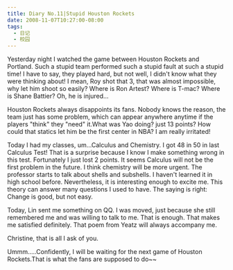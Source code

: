 ```yaml
---
title: Diary No.11|Stupid Houston Rockets
date: 2008-11-07T10:27:00-08:00
tags:
  - 日记
  - 校园
---
```

Yesterday night I watched the game between Houston Rockets and Portland. Such a stupid team performed such a stupid fault at such a stupid time! I have to say, they played hard, but not well, I didn't know what they were thinking about! I mean, Roy shot that 3, that was almost impossible, why let him shoot so easily? Where is Ron Artest? Where is T-mac? Where is Shane Battier? Oh, he is injured...

<!--more-->

Houston Rockets always disappoints its fans. Nobody knows the reason, the team just has some problem, which can appear anywhere anytime if the players "think" they "need" it.What was Yao doing? just 13 points? How could that statics let him be the first center in NBA? I am really irritated!

Today I had my classes, um...Calculus and Chemistry. I got 48 in 50 in last Calculus Test! That is a surprise because I know I make something wrong in this test. Fortunately I just lost 2 points. It seems Calculus will not be the first problem in the future. I think chemistry will be more urgent. The professor starts to talk about shells and subshells. I haven't learned it in high school before. Nevertheless, it is interesting enough to excite me. This theory can answer many questions I used to have. The saying is right: Change is good, but not easy.

Today, Lin sent me something on QQ. I was moved, just because she still remembered me and was willing to talk to me. That is enough. That makes me satisfied definitely. That poem from Yeatz will always accompany me.

Christine, that is all I ask of you.

Ummm.....Confidently, I will be waiting for the next game of Houston Rockets.That is what the fans are supposed to do~~

